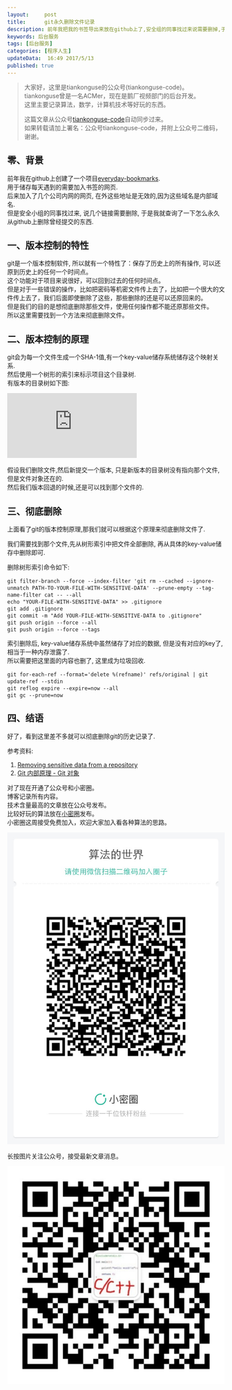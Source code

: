 ```yaml
---  
layout:     post  
title:      git永久删除文件记录
description: 前年我把我的书签导出来放在github上了,安全组的同事找过来说需要删掉,于是了解了一下怎么从git上永久删除文件.           
keywords: 后台服务  
tags: [后台服务]  
categories: [程序人生]  
updateData:  16:49 2017/5/13 
published: true  
---  
```

  
  
>   
> 大家好，这里是tiankonguse的公众号(tiankonguse-code)。    
> tiankonguse曾是一名ACMer，现在是鹅厂视频部门的后台开发。    
> 这里主要记录算法，数学，计算机技术等好玩的东西。   
>      
> 这篇文章从公众号[tiankonguse-code](http://mp.weixin.qq.com/s/kjuZuB6l80e49rP_cJEr_g)自动同步过来。    
> 如果转载请加上署名：公众号tiankonguse-code，并附上公众号二维码，谢谢。    
>    
  

## 零、背景


前年我在github上创建了一个项目[everyday-bookmarks](https://github.com/tiankonguse/everyday-bookmarks).  
用于储存每天遇到的需要加入书签的网页.  
后来加入了几个公司内网的网页, 在外这些地址是无效的,因为这些域名是内部域名.   
但是安全小组的同事找过来, 说几个链接需要删除, 于是我就查询了一下怎么永久从github上删除曾经提交的东西.  
  

## 一、版本控制的特性

git是一个版本控制软件, 所以就有一个特性了：保存了历史上的所有操作, 可以还原到历史上的任何一个时间点。  
这个功能对于项目来说很好，可以回到过去的任何时间点。  
但是对于一些错误的操作，比如把密码等机密文件传上去了，比如把一个很大的文件传上去了，我们后面即使删除了这些，那些删除的还是可以还原回来的。  
但是我们的目的是想彻底删除那些文件，使用任何操作都不能还原那些文件。  
所以这里需要找到一个方法来彻底删除文件。  


## 二、版本控制的原理

git会为每一个文件生成一个SHA-1值,有一个key-value储存系统储存这个映射关系.  
然后使用一个树形的索引来标示项目这个目录树.  
有版本的目录树如下图:  

![](http://tiankonguse.com/lab/cloudLink/baidupan.php?url=/1915453531/4225621194.png)


假设我们删除文件,然后新提交一个版本, 只是新版本的目录树没有指向那个文件,但是文件对象还在的.  
然后我们版本回退的时候,还是可以找到那个文件的.  



## 三、彻底删除


上面看了git的版本控制原理,那我们就可以根据这个原理来彻底删除文件了.  

我们需要找到那个文件,先从树形索引中把文件全部删除, 再从具体的key-value储存中删除即可.  

删除树形索引命令如下:  

```
git filter-branch --force --index-filter 'git rm --cached --ignore-unmatch PATH-TO-YOUR-FILE-WITH-SENSITIVE-DATA' --prune-empty --tag-name-filter cat -- --all
echo "YOUR-FILE-WITH-SENSITIVE-DATA" >> .gitignore
git add .gitignore
git commit -m "Add YOUR-FILE-WITH-SENSITIVE-DATA to .gitignore"
git push origin --force --all
git push origin --force --tags
```

索引删除后, key-value储存系统中虽然储存了对应的数据, 但是没有对应的key了, 相当于一种内存泄露了.  
所以需要把这里面的内容也删了, 这里成为垃圾回收.  

```
git for-each-ref --format='delete %(refname)' refs/original | git update-ref --stdin
git reflog expire --expire=now --all
git gc --prune=now
```


## 四、结语


好了，看到这里差不多就可以彻底删除git的历史记录了.  

参考资料: 

1. [Removing sensitive data from a repository](https://help.github.com/articles/removing-sensitive-data-from-a-repository/)   
2. [Git 内部原理 - Git 对象](https://git-scm.com/book/zh/v1/Git-%E5%86%85%E9%83%A8%E5%8E%9F%E7%90%86-Git-%E5%AF%B9%E8%B1%A1)


对了现在开通了公众号和小密圈。  
博客记录所有内容。  
技术含量最高的文章放在公众号发布。  
比较好玩的算法放在[小密圈](https://wx.xiaomiquan.com/mweb/views/joingroup/join_group.html?group_id=281548515451&secret=r0krqw9fw0at24vxjxo1uo4k0h4lfe47&extra=d67ce0c25ec91252b3af846a10154c9e9d4cb50c763fee178acd68cd2c2e09ee)发布。  
小密圈这周接受免费加入，欢迎大家加入看各种算法的思路。  

![](/images/suanfa_xiaomiquan.jpg)  
  
  
长按图片关注公众号，接受最新文章消息。   
  
![](/images/weixin-50cm.jpg)  
  
  
  